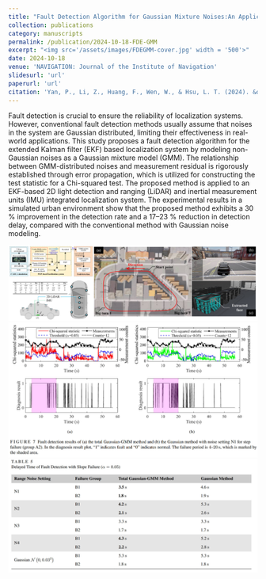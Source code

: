 ```yaml
---
title: "Fault Detection Algorithm for Gaussian Mixture Noises:An Application in LiDAR/IMU Integrated Localization System"
collection: publications
category: manuscripts
permalink: /publication/2024-10-18-FDE-GMM
excerpt: "<img src='/assets/images/FDEGMM-cover.jpg' width = '500'>"
date: 2024-10-18
venue: 'NAVIGATION: Journal of the Institute of Navigation'
slidesurl: 'url'
paperurl: 'url'
citation: 'Yan, P., Li, Z., Huang, F., Wen, W., & Hsu, L. T. (2024). &quot;Fault Detection Algorithm for Gaussian Mixture Noises: An Application in LiDAR/IMU Integrated Localization Systems&quot;. <i>NAVIGATION: Journal of the Institute of Navigation</i>.'
---
```


Fault detection is crucial to ensure the reliability of localization systems. However, conventional fault detection methods usually assume that noises in the system are Gaussian distributed, limiting their effectiveness in real-world applications. This study proposes a fault detection algorithm for the extended Kalman filter (EKF) based localization system by modeling non-Gaussian noises as a Gaussian mixture model (GMM). The relationship between GMM-distributed noises and measurement residual is rigorously established through error propagation, which is utilized for constructing the test statistic for a Chi-squared test. The proposed method is applied to an EKF-based 2D light detection and ranging (LiDAR) and inertial measurement units (IMU) integrated localization system. The experimental results in a simulated urban environment show that the proposed method exhibits a 30 % improvement in the detection rate and a 17–23 % reduction in detection delay, compared with the conventional method with Gaussian noise modeling.

<img src='/assets/images/FDEGMM-system.jpg' width = '900'>
<img src='/assets/images/FDEGMM-result-1.jpg' width = '900'>
<img src='/assets/images/FDEGMM-result-2.jpg' width = '900'>
